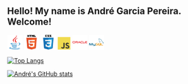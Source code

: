 ## Hello! My name is André Garcia Pereira. Welcome!
<p>
  <img height="35" alt="Java" src="https://raw.githubusercontent.com/devicons/devicon/master/icons/java/java-original.svg">
  <img height="35" alt="HTML5" src="https://raw.githubusercontent.com/devicons/devicon/master/icons/html5/html5-original-wordmark.svg">
  <img height="35" alt="CSS3" src="https://raw.githubusercontent.com/devicons/devicon/master/icons/css3/css3-original-wordmark.svg">
  <img height="30" alt="JavaScript" src="https://raw.githubusercontent.com/devicons/devicon/master/icons/javascript/javascript-original.svg">
  <img height="35" alt="Oracle" src="https://raw.githubusercontent.com/devicons/devicon/master/icons/oracle/oracle-original.svg">
  <img height="35" alt="MySQL" src="https://raw.githubusercontent.com/devicons/devicon/master/icons/mysql/mysql-original-wordmark.svg">
</p>

[![Top Langs](https://github-readme-stats.vercel.app/api/top-langs/?username=andregpereira&layout=compact&theme=tokyonight)](https://github.com/anuraghazra/github-readme-stats)

[![André's GitHub stats](https://github-readme-stats.vercel.app/api?username=andregpereira&hide=issues&show_icons=true&theme=tokyonight)](https://github.com/andregpereira/github-readme-stats)

